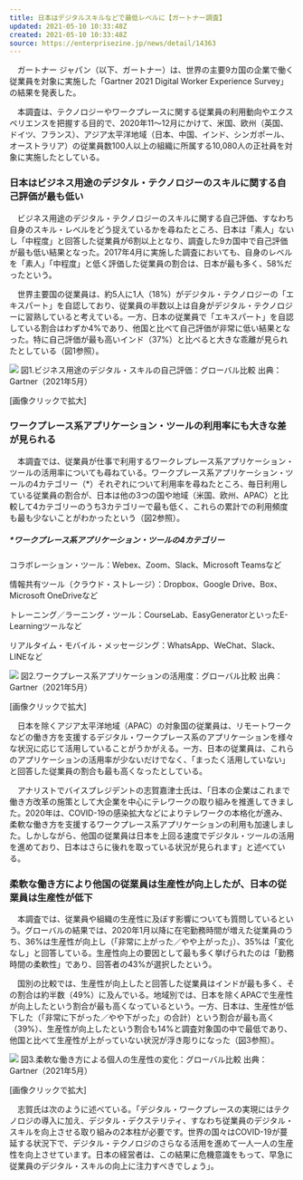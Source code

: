 ```yaml
---
title: 日本はデジタルスキルなどで最低レベルに【ガートナー調査】
updated: 2021-05-10 10:33:48Z
created: 2021-05-10 10:33:48Z
source: https://enterprisezine.jp/news/detail/14363
---
```


　ガートナー ジャパン（以下、ガートナー）は、世界の主要9カ国の企業で働く従業員を対象に実施した「Gartner 2021 Digital Worker Experience Survey」の結果を発表した。

　本調査は、テクノロジーやワークプレースに関する従業員の利用動向やエクスペリエンスを把握する目的で、2020年11～12月にかけて、米国、欧州（英国、ドイツ、フランス）、アジア太平洋地域（日本、中国、インド、シンガポール、オーストラリア）の従業員数100人以上の組織に所属する10,080人の正社員を対象に実施したとしている。

### 日本はビジネス用途のデジタル・テクノロジーのスキルに関する自己評価が最も低い

　ビジネス用途のデジタル・テクノロジーのスキルに関する自己評価、すなわち自身のスキル・レベルをどう捉えているかを尋ねたところ、日本は「素人」ないし「中程度」と回答した従業員が6割以上となり、調査した9カ国中で自己評価が最も低い結果となった。2017年4月に実施した調査においても、自身のレベルを「素人」「中程度」と低く評価した従業員の割合は、日本が最も多く、58%だったという。

　世界主要国の従業員は、約5人に1人（18%）がデジタル・テクノロジーの「エキスパート」を自認しており、従業員の半数以上は自身がデジタル・テクノロジーに習熟していると考えている。一方、日本の従業員で「エキスパート」を自認している割合はわずか4%であり、他国と比べて自己評価が非常に低い結果となった。特に自己評価が最も高いインド（37%）と比べると大きな乖離が見られたとしている（図1参照）。

 [![](https://ez-cdn.shoeisha.jp/static/images/article/14363/14363_02.jpg)](https://ez-cdn.shoeisha.jp/static/images/article/14363/14363_02.jpg) 図1.ビジネス用途のデジタル・スキルの自己評価：グローバル比較 出典：Gartner（2021年5月）

[画像クリックで拡大]

### ワークプレース系アプリケーション・ツールの利用率にも大きな差が見られる

　本調査では、従業員が仕事で利用するワークレプレース系アプリケーション・ツールの活用率についても尋ねている。ワークプレース系アプリケーション・ツールの4カテゴリー（*）それぞれについて利用率を尋ねたところ、毎日利用している従業員の割合が、日本は他の3つの国や地域（米国、欧州、APAC）と比較して4カテゴリーのうち3カテゴリーで最も低く、これらの累計での利用頻度も最も少ないことがわかったという（図2参照）。

##### *ワークプレース系アプリケーション・ツールの4カテゴリー

コラボレーション・ツール：Webex、Zoom、Slack、Microsoft Teamsなど

情報共有ツール（クラウド・ストレージ）：Dropbox、Google Drive、Box、Microsoft OneDriveなど

トレーニング／ラーニング・ツール：CourseLab、EasyGeneratorといったE-Learningツールなど

リアルタイム・モバイル・メッセージング：WhatsApp、WeChat、Slack、LINEなど

 [![](https://ez-cdn.shoeisha.jp/static/images/article/14363/14363_03.jpg)](https://ez-cdn.shoeisha.jp/static/images/article/14363/14363_03.jpg) 図2.ワークプレース系アプリケーションの活用度：グローバル比較 出典：Gartner（2021年5月）

[画像クリックで拡大]

　日本を除くアジア太平洋地域（APAC）の対象国の従業員は、リモートワークなどの働き方を支援するデジタル・ワークプレース系のアプリケーションを様々な状況に応じて活用していることがうかがえる。一方、日本の従業員は、これらのアプリケーションの活用率が少ないだけでなく、「まったく活用していない」と回答した従業員の割合も最も高くなったとしている。

　アナリストでバイスプレジデントの志賀嘉津士氏は、「日本の企業はこれまで働き方改革の施策として大企業を中心にテレワークの取り組みを推進してきました。2020年は、COVID-19の感染拡大などによりテレワークの本格化が進み、柔軟な働き方を支援するワークプレース系アプリケーションの利用も加速しました。しかしながら、他国の従業員は日本を上回る速度でデジタル・ツールの活用を進めており、日本はさらに後れを取っている状況が見られます」と述べている。

### 柔軟な働き方により他国の従業員は生産性が向上したが、日本の従業員は生産性が低下

　本調査では、従業員や組織の生産性に及ぼす影響についても質問しているという。グローバルの結果では、2020年1月以降に在宅勤務時間が増えた従業員のうち、36%は生産性が向上し（「非常に上がった／やや上がった」）、35%は「変化なし」と回答している。生産性向上の要因として最も多く挙げられたのは「勤務時間の柔軟性」であり、回答者の43%が選択したという。

　国別の比較では、生産性が向上したと回答した従業員はインドが最も多く、その割合は約半数（49%）に及んでいる。地域別では、日本を除くAPACで生産性が向上したという割合が最も高くなっているという。一方、日本は、生産性が低下した（「非常に下がった／やや下がった」の合計）という割合が最も高く（39%）、生産性が向上したという割合も14%と調査対象国の中で最低であり、他国と比べて生産性が上がっていない状況が浮き彫りになった（図3参照）。

 [![](https://ez-cdn.shoeisha.jp/static/images/article/14363/14363_04.jpg)](https://ez-cdn.shoeisha.jp/static/images/article/14363/14363_04.jpg) 図3.柔軟な働き方による個人の生産性の変化：グローバル比較 出典：Gartner（2021年5月）

[画像クリックで拡大]

　志賀氏は次のように述べている。「デジタル・ワークプレースの実現にはテクノロジの導入に加え、デジタル・デクステリティ、すなわち従業員のデジタル・スキルを向上させる取り組みの2本柱が必要です。世界の国々はCOVID-19が蔓延する状況下で、デジタル・テクノロジのさらなる活用を進めて一人一人の生産性を向上させています。日本の経営者は、この結果に危機意識をもって、早急に従業員のデジタル・スキルの向上に注力すべきでしょう」。